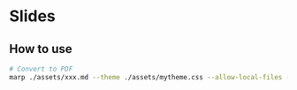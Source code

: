# Slides

## How to use

```sh
# Convert to PDF
marp ./assets/xxx.md --theme ./assets/mytheme.css --allow-local-files --pdf
```
